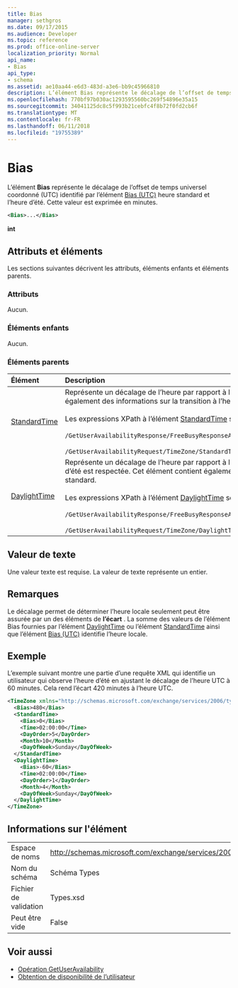 ```yaml
---
title: Bias
manager: sethgros
ms.date: 09/17/2015
ms.audience: Developer
ms.topic: reference
ms.prod: office-online-server
localization_priority: Normal
api_name:
- Bias
api_type:
- schema
ms.assetid: ae10aa44-e6d3-483d-a3e6-bb9c45966810
description: L’élément Bias représente le décalage de l’offset de temps universel coordonné (UTC) identifié par l’élément Bias (UTC) heure standard et l’heure d’été. Cette valeur est exprimée en minutes.
ms.openlocfilehash: 770bf97b030ac1293595560bc269f54896e35a15
ms.sourcegitcommit: 34041125dc8c5f993b21cebfc4f8b72f0fd2cb6f
ms.translationtype: MT
ms.contentlocale: fr-FR
ms.lasthandoff: 06/11/2018
ms.locfileid: "19755389"
---
```

# <a name="bias"></a>Bias

L’élément **Bias** représente le décalage de l’offset de temps universel coordonné (UTC) identifié par l’élément [Bias (UTC)](bias-utc.md) heure standard et l’heure d’été. Cette valeur est exprimée en minutes. 
  
```xml
<Bias>...</Bias>
```

**int**

## <a name="attributes-and-elements"></a>Attributs et éléments

Les sections suivantes décrivent les attributs, éléments enfants et éléments parents.
  
### <a name="attributes"></a>Attributs

Aucun.
  
### <a name="child-elements"></a>Éléments enfants

Aucun.
  
### <a name="parent-elements"></a>Éléments parents

|**Élément**|**Description**|
|:-----|:-----|
|[StandardTime](standardtime.md) <br/> | Représente un décalage de l’heure par rapport à l’heure UTC représentée par l’élément [Bias (UTC)](bias-utc.md) . Cet élément contient également des informations sur la transition à l’heure standard de l’heure dans les zones où l’heure d’été est respectée.<br/><br/>Les expressions XPath à l’élément [StandardTime](standardtime.md) sont les suivantes :<br/><br/>   `/GetUserAvailabilityResponse/FreeBusyResponseArray/FreeBusyResponse/FreeBusyView/WorkingHours/TimeZone/StandardTime` <br/><br/> `/GetUserAvailabilityRequest/TimeZone/StandardTime` <br/> |
|[DaylightTime](daylighttime.md) <br/> | Représente un décalage de l’heure par rapport à l’heure UTC représentée par l’élément [Bias (UTC)](bias-utc.md) dans les zones où l’heure d’été est respectée. Cet élément contient également des informations sur la transition vers l’heure d’été à partir de l’heure standard.  <br/><br/>Les expressions XPath à l’élément [DaylightTime](daylighttime.md) sont les suivantes :<br/><br/> `/GetUserAvailabilityResponse/FreeBusyResponseArray/FreeBusyResponse/FreeBusyView/WorkingHours/TimeZone/DaylightTime` <br/><br/> `/GetUserAvailabilityRequest/TimeZone/DaylightTime` <br/> |
   
## <a name="text-value"></a>Valeur de texte

Une valeur texte est requise. La valeur de texte représente un entier.
  
## <a name="remarks"></a>Remarques

Le décalage permet de déterminer l’heure locale seulement peut être assurée par un des éléments de **l’écart** . La somme des valeurs de l’élément Bias fournies par l’élément [DaylightTime](daylighttime.md) ou l’élément [StandardTime](standardtime.md) ainsi que l’élément [Bias (UTC)](bias-utc.md) identifie l’heure locale. 
  
## <a name="example"></a>Exemple

L’exemple suivant montre une partie d’une requête XML qui identifie un utilisateur qui observe l’heure d’été en ajustant le décalage de l’heure UTC à 60 minutes. Cela rend l’écart 420 minutes à l’heure UTC.
  
```xml
<TimeZone xmlns="http://schemas.microsoft.com/exchange/services/2006/types">
  <Bias>480</Bias>
  <StandardTime>
    <Bias>0</Bias>
    <Time>02:00:00</Time>
    <DayOrder>5</DayOrder>
    <Month>10</Month>
    <DayOfWeek>Sunday</DayOfWeek>
  </StandardTime>
  <DaylightTime>
    <Bias>-60</Bias>
    <Time>02:00:00</Time>
    <DayOrder>1</DayOrder>
    <Month>4</Month>
    <DayOfWeek>Sunday</DayOfWeek>
  </DaylightTime>
</TimeZone>
```

## <a name="element-information"></a>Informations sur l'élément

|||
|:-----|:-----|
|Espace de noms  <br/> |http://schemas.microsoft.com/exchange/services/2006/types  <br/> |
|Nom du schéma  <br/> |Schéma Types  <br/> |
|Fichier de validation  <br/> |Types.xsd  <br/> |
|Peut être vide  <br/> |False  <br/> |
   
## <a name="see-also"></a>Voir aussi

- [Opération GetUserAvailability](getuseravailability-operation.md)
- [Obtention de disponibilité de l’utilisateur](http://msdn.microsoft.com/library/d4133fcb-9b0f-4e6b-aadf-a389da83516a%28Office.15%29.aspx)

